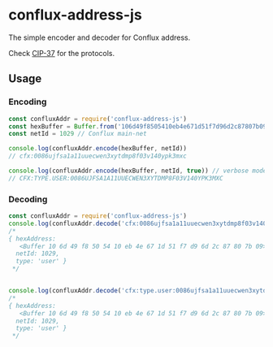 # conflux-address-js
The simple encoder and decoder for Conflux address.

Check [CIP-37](https://github.com/Conflux-Chain/CIPs/pull/53/) for the protocols.

## Usage

### Encoding

```javascript
const confluxAddr = require('conflux-address-js')
const hexBuffer = Buffer.from('106d49f8505410eb4e671d51f7d96d2c87807b09', 'hex')
const netId = 1029 // Conflux main-net

console.log(confluxAddr.encode(hexBuffer, netId))
// cfx:0086ujfsa1a11uuecwen3xytdmp8f03v140ypk3mxc

console.log(confluxAddr.encode(hexBuffer, netId, true)) // verbose mode to generate address with type
// CFX:TYPE.USER:0086UJFSA1A11UUECWEN3XYTDMP8F03V140YPK3MXC
```

### Decoding
```javascript
const confluxAddr = require('conflux-address-js')
console.log(confluxAddr.decode('cfx:0086ujfsa1a11uuecwen3xytdmp8f03v140ypk3mxc'))
/*
{ hexAddress:
   <Buffer 10 6d 49 f8 50 54 10 eb 4e 67 1d 51 f7 d9 6d 2c 87 80 7b 09>,
  netId: 1029,
  type: 'user' }
 */


console.log(confluxAddr.decode('cfx:type.user:0086ujfsa1a11uuecwen3xytdmp8f03v140ypk3mxc'))
/*
{ hexAddress:
   <Buffer 10 6d 49 f8 50 54 10 eb 4e 67 1d 51 f7 d9 6d 2c 87 80 7b 09>,
  netId: 1029,
  type: 'user' }
 */
```
